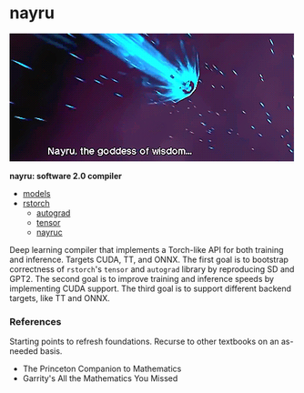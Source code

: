 # nayru
![](./nayru.gif)

**nayru: software 2.0 compiler**

- [models](./models/README)
- [rstorch](./rstorch/README)
    - [autograd]()
    - [tensor]()
    - [nayruc]()

Deep learning compiler that implements a Torch-like API for both training and
inference. Targets CUDA, TT, and ONNX. The first goal is to bootstrap correctness
of `rstorch`'s `tensor` and `autograd` library by reproducing SD and GPT2. The
second goal is to improve training and inference speeds by implementing CUDA
support. The third goal is to support different backend targets, like TT and ONNX.

### References
Starting points to refresh foundations. Recurse to other textbooks on an as-needed basis.

- The Princeton Companion to Mathematics
- Garrity's All the Mathematics You Missed